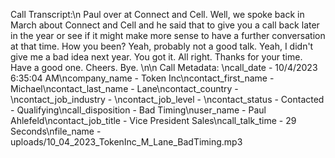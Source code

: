 Call Transcript:\n Paul over at Connect and Cell. Well, we spoke back in March about Connect and Cell and he said that to give you a call back later in the year or see if it might make more sense to have a further conversation at that time. How you been? Yeah, probably not a good talk. Yeah, I didn't give me a bad idea next year. You got it. All right. Thanks for your time. Have a good one. Cheers. Bye. \n\n Call Metadata: \ncall_date - 10/4/2023 6:35:04 AM\ncompany_name - Token Inc\ncontact_first_name - Michael\ncontact_last_name - Lane\ncontact_country - \ncontact_job_industry - \ncontact_job_level - \ncontact_status - Contacted - Qualifying\ncall_disposition - Bad Timing\nuser_name - Paul Ahlefeld\ncontact_job_title - Vice President Sales\ncall_talk_time - 29 Seconds\nfile_name - uploads/10_04_2023_TokenInc_M_Lane_BadTiming.mp3
